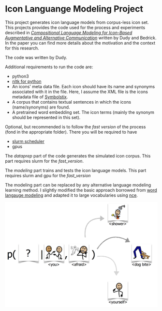 # Icon Languange Modeling Project
This project generates icon language models from corpus-less icon set. This projects provides the code used for the process and experiments described in [*Compositional Language Modeling for Icon-Based Augmentative and Alternative Communication*](http://www.aclweb.org/anthology/W18-3404) written by Dudy and Bedrick. In the paper you can find more details about the motivation and the context for this research.

The code was written by Dudy.

Additional requirements to run the code are:
  * python3
  * [nltk for python](http://www.nltk.org)
  * An icons' meta data file. Each icon should have its name and synonyms associated with it in the file. Here, I assume the XML file is the icons metadata file of [Symbolstix](https://www.n2y.com/symbolstix-prime/).
  * A corpus that contains textual sentences in which the icons (name/synonyms) are found.
  * A pretrained word embedding set. The icon terms (mainly the synonym should be represented in this set).

Optional, but recommended is to follow the *fast version* of the process (fond in the appropriate folder). There you will be required to have 
 * [slurm scheduler](https://slurm.schedmd.com)
 * gpus
  
 The *dataprep* part of the code generates the simulated icon corpus. This part requires slurm for the *fast\_version*.
 
 The *modeling* part trains and tests the icon language models. This part requires slurm and gpu for the *fast\_version*
 
 The modeling part can be replaced by any alternative language modeling learning method. I slightly modified the basic approach borrowed from [word langauge modeling](https://github.com/pytorch/examples/tree/master/word_language_model) and adapted it to large vocabularies using [nce](https://github.com/Stonesjtu/Pytorch-NCE).
 
<p align="center">
<img src="images/image.png" width="600">
</p>

